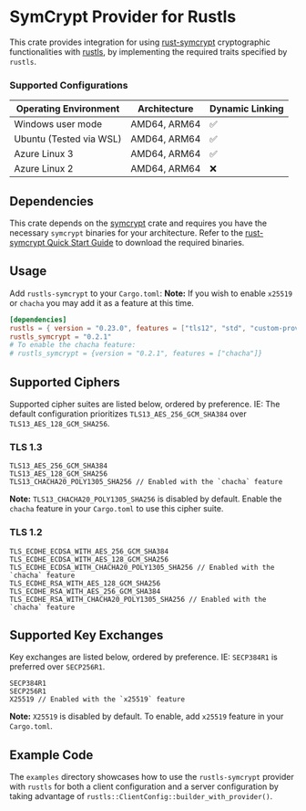 # SymCrypt Provider for Rustls

This crate provides integration for using [rust-symcrypt](https://github.com/microsoft/rust-symcrypt) cryptographic functionalities with  [rustls](https://github.com/rustls/rustls), by implementing the required traits specified by `rustls`.


### Supported Configurations

| Operating Environment | Architecture      | Dynamic Linking |
| --------------------- | ----------------- | ----------- |
| Windows user mode     | AMD64, ARM64      | ✅          | 
| Ubuntu (Tested via WSL)       | AMD64, ARM64      | ✅          | 
| Azure Linux 3         | AMD64, ARM64      | ✅          |
| Azure Linux 2         | AMD64, ARM64      | ❌          |

## Dependencies

This crate depends on the [symcrypt](https://github.com/microsoft/rust-symcrypt) crate and requires you have the necessary `symcrypt` binaries for your architecture.
Refer to the [rust-symcrypt Quick Start Guide](https://github.com/microsoft/rust-symcrypt/tree/main/rust-symcrypt#quick-start-guide) to download the required binaries.

## Usage

Add `rustls-symcrypt` to your `Cargo.toml`:
**Note:** If you wish to enable `x25519` or `chacha` you may add it as a feature at this time.

```toml
[dependencies]
rustls = { version = "0.23.0", features = ["tls12", "std", "custom-provider"], default-features = false }
rustls_symcrypt = "0.2.1"
# To enable the chacha feature:
# rustls_symcrypt = {version = "0.2.1", features = ["chacha"]}
```

## Supported Ciphers

Supported cipher suites are listed below, ordered by preference. IE: The default configuration prioritizes `TLS13_AES_256_GCM_SHA384` over `TLS13_AES_128_GCM_SHA256`.

### TLS 1.3

```ignore
TLS13_AES_256_GCM_SHA384
TLS13_AES_128_GCM_SHA256
TLS13_CHACHA20_POLY1305_SHA256 // Enabled with the `chacha` feature
```

**Note:** `TLS13_CHACHA20_POLY1305_SHA256` is disabled by default. Enable the `chacha` feature in your `Cargo.toml` to use this cipher suite.

### TLS 1.2

```ignore
TLS_ECDHE_ECDSA_WITH_AES_256_GCM_SHA384
TLS_ECDHE_ECDSA_WITH_AES_128_GCM_SHA256
TLS_ECDHE_ECDSA_WITH_CHACHA20_POLY1305_SHA256 // Enabled with the `chacha` feature
TLS_ECDHE_RSA_WITH_AES_128_GCM_SHA256
TLS_ECDHE_RSA_WITH_AES_256_GCM_SHA384
TLS_ECDHE_RSA_WITH_CHACHA20_POLY1305_SHA256 // Enabled with the `chacha` feature
```

## Supported Key Exchanges

Key exchanges are listed below, ordered by preference. IE: `SECP384R1` is preferred over `SECP256R1`.

```ignore
SECP384R1
SECP256R1
X25519 // Enabled with the `x25519` feature
```

**Note:** `X25519` is disabled by default. To enable, add `x25519` feature in your `Cargo.toml`.

## Example Code

The `examples` directory showcases how to use the `rustls-symcrypt` provider with `rustls` for both a client configuration and a server configuration by taking advantage of `rustls::ClientConfig::builder_with_provider()`.
